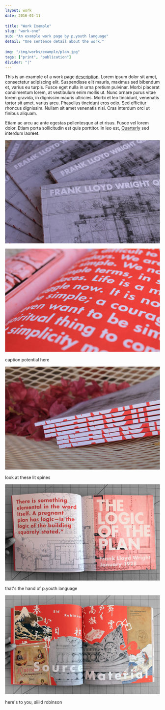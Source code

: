 ```yaml
---
layout: work
date: 2016-01-11

title: "Work Example"
slug: "work-one"
sub: "An example work page by p.youth language"
detail: "One sentence detail about the work."

img: "/img/works/example/plan.jpg"
tags: ["print", "publication"]
divider: "|"
---
```


This is an example of a work page [description](https://www.merriam-webster.com/dictionary/description). Lorem ipsum dolor sit amet, consectetur adipiscing elit. Suspendisse elit mauris, maximus sed bibendum et, varius eu turpis. Fusce eget nulla in urna pretium pulvinar. Morbi placerat condimentum lorem, at vestibulum enim mollis ut. Nunc ornare purus vitae lorem gravida, in dignissim mauris ultricies. Morbi et leo tincidunt, venenatis tortor sit amet, varius arcu. Phasellus tincidunt eros odio. Sed efficitur rhoncus dignissim. Nullam sit amet venenatis nisi. Cras interdum orci ut finibus aliquam.

Etiam ac arcu ac ante egestas pellentesque at et risus. Fusce vel lorem dolor. Etiam porta sollicitudin est quis porttitor. In leo est, [Quarterly](http://franklloydwright.org/quarterly) sed interdum laoreet.

![Plan Quarterly](/img/works/example/plan.jpg)

![detail](/img/works/example/plan_detail.jpg)

caption potential here

![spine](/img/works/example/plan_spine.jpg)

look at these lit spines

![spread1](/img/works/example/spread1.jpg)

that's the hand of p.youth language

![spread2](/img/works/example/spread2.jpg)

here's to you, siiiid robinson
